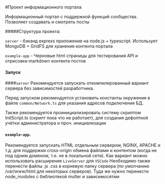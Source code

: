 #Проект информационного портала

Информационный портал с поддержкой функций сообщества. Позволяет создавать и смотреть посты 

#####Структура проекта:

`server` - бэкэнд express приложение на node.js + typescript. Использует MongoDB + GridFS для хранения контента портала

`example-app` - Черновые html страницы для тестирования API и отрисовки markdown контента постов

#### Запуск

####`server`
   Рекомендуется запускать откомпилированный вариант сервера без зависимостей разработчика.

   Перед запуском рекомендуется установить константы окружения в файле `common/Network.ts` для указания адресов подключения БД.

   Также рекомендуется проинициализировать систему скриптом InitScript.ts (скрипт пока что не работает), для создания дефолтной учётки администратора и проч. инициализации
   
#### `example-app`.
   Рекомендуется запускать HTML отдельным сервером, NGINX, APACHE и т.д. для поддержки cross-origin обмена файлами и контентом (когда не под одним доменом, т.е. не в локальной сети).
   Как вариант можно использовать расширение `LiveServer` для `VSCode`
   Необходимо также перенести файлы .js .css в корневую папку сервера (по умолчанию /var/www/html для некоторых серверов). Туда же нужно перенести node_modules с библиотекой multer и зависимосятми
